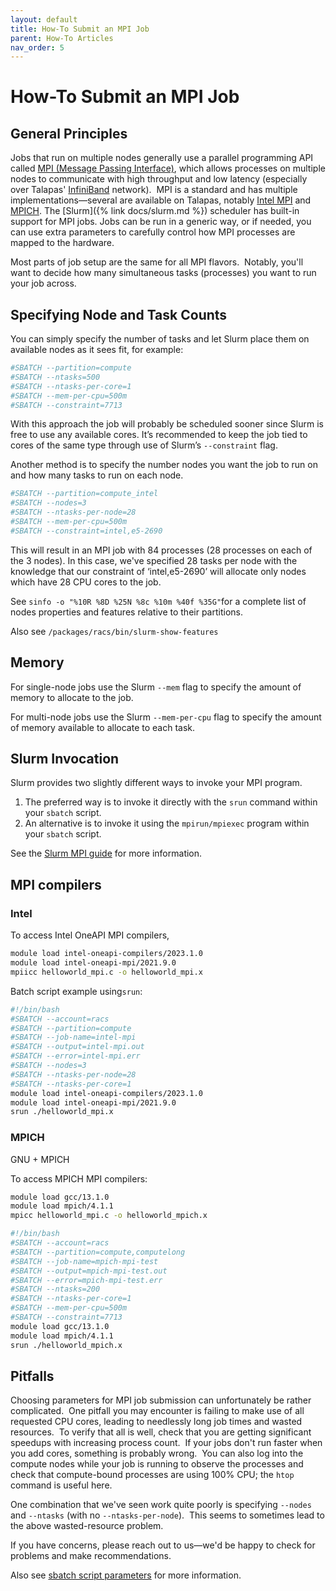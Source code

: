 ```yaml
---
layout: default
title: How-To Submit an MPI Job
parent: How-To Articles
nav_order: 5
---
```


# How-To Submit an MPI Job

## General Principles

Jobs that run on multiple nodes generally use a parallel programming API called [MPI (Message Passing Interface)](https://en.wikipedia.org/wiki/Message_Passing_Interface), which allows processes on multiple nodes to communicate with high throughput and low latency (especially over Talapas' [InfiniBand](https://en.wikipedia.org/wiki/InfiniBand) network).  MPI is a standard and has multiple implementations—several are available on Talapas, notably [Intel MPI](https://software.intel.com/en-us/intel-mpi-library) and [MPICH](https://www.mpich.org/).
The [Slurm]({% link docs/slurm.md %}) scheduler has built-in support for MPI jobs. Jobs can be run in a generic way, or if needed, you can use extra parameters to carefully control how MPI processes are mapped to the hardware.

Most parts of job setup are the same for all MPI flavors.  Notably, you'll want to decide how many simultaneous tasks (processes) you want to run your job across.

## Specifying Node and Task Counts

You can simply specify the number of tasks and let Slurm place them on available nodes as it sees fit, for example:

```bash
#SBATCH --partition=compute
#SBATCH --ntasks=500
#SBATCH --ntasks-per-core=1
#SBATCH --mem-per-cpu=500m
#SBATCH --constraint=7713
```

With this approach the job will probably be scheduled sooner since Slurm is free to use any available cores. It’s recommended to keep the job tied to cores of the same type through use of Slurm’s `--constraint` flag.

Another method is to specify the number nodes you want the job to run on and how many tasks to run on each node.

```bash
#SBATCH --partition=compute_intel
#SBATCH --nodes=3
#SBATCH --ntasks-per-node=28
#SBATCH --mem-per-cpu=500m
#SBATCH --constraint=intel,e5-2690
```

This will result in an MPI job with 84 processes (28 processes on each of the 3 nodes). In this case, we've specified 28 tasks per node with the knowledge that our constraint of ‘intel,e5-2690’ will allocate only nodes which have 28 CPU cores to the job.

See `sinfo -o "%10R %8D %25N %8c %10m %40f %35G"`for a complete list of nodes properties and features relative to their partitions.

Also see `/packages/racs/bin/slurm-show-features`

## Memory

For single-node jobs use the Slurm `--mem` flag to specify the amount of memory to allocate to the job.

For multi-node jobs use the Slurm `--mem-per-cpu` flag to specify the amount of memory available to allocate to each task.

## Slurm Invocation

Slurm provides two slightly different ways to invoke your MPI program.

1. The preferred way is to invoke it directly with the `srun` command within your `sbatch` script.
2. An alternative is to invoke it using the `mpirun/mpiexec` program within your `sbatch` script.

See the [Slurm MPI guide](https://slurm.schedmd.com/mpi_guide.html) for more information.

## MPI compilers

### Intel

To access Intel OneAPI MPI compilers,

```bash
module load intel-oneapi-compilers/2023.1.0
module load intel-oneapi-mpi/2021.9.0
mpiicc helloworld_mpi.c -o helloworld_mpi.x
```

Batch script example using`srun`:

```bash
#!/bin/bash
#SBATCH --account=racs
#SBATCH --partition=compute
#SBATCH --job-name=intel-mpi
#SBATCH --output=intel-mpi.out
#SBATCH --error=intel-mpi.err
#SBATCH --nodes=3
#SBATCH --ntasks-per-node=28
#SBATCH --ntasks-per-core=1
module load intel-oneapi-compilers/2023.1.0
module load intel-oneapi-mpi/2021.9.0
srun ./helloworld_mpi.x
```

### MPICH

GNU + MPICH

To access MPICH MPI compilers:

```bash
module load gcc/13.1.0
module load mpich/4.1.1
mpicc helloworld_mpi.c -o helloworld_mpich.x
```

```bash
#!/bin/bash
#SBATCH --account=racs
#SBATCH --partition=compute,computelong
#SBATCH --job-name=mpich-mpi-test
#SBATCH --output=mpich-mpi-test.out
#SBATCH --error=mpich-mpi-test.err
#SBATCH --ntasks=200
#SBATCH --ntasks-per-core=1
#SBATCH --mem-per-cpu=500m
#SBATCH --constraint=7713
module load gcc/13.1.0
module load mpich/4.1.1
srun ./helloworld_mpich.x
```

## Pitfalls

Choosing parameters for MPI job submission can unfortunately be rather complicated.  One pitfall you may encounter is failing to make use of all requested CPU cores, leading to needlessly long job times and wasted resources.  To verify that all is well, check that you are getting significant speedups with increasing process count.  If your jobs don't run faster when you add cores, something is probably wrong.  You can also log into the compute nodes while your job is running to observe the processes and check that compute-bound processes are using 100% CPU; the `htop` command is useful here.

One combination that we've seen work quite poorly is specifying `--nodes` and `--ntasks` (with no `--ntasks-per-node`).  This seems to sometimes lead to the above wasted-resource problem.

If you have concerns, please reach out to us—we'd be happy to check for problems and make recommendations.

Also see [sbatch script parameters](https://slurm.schedmd.com/sbatch.html) for more information.
